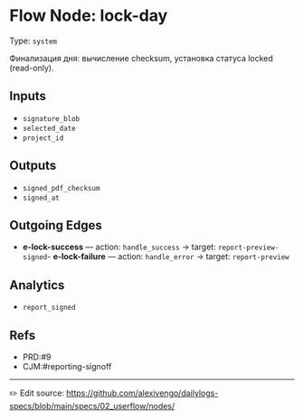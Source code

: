 # Flow Node: lock-day

Type: `system`

Финализация дня: вычисление checksum, установка статуса locked (read-only).

## Inputs
- `signature_blob`
- `selected_date`
- `project_id`

## Outputs
- `signed_pdf_checksum`
- `signed_at`

## Outgoing Edges
- **e-lock-success** — action: `handle_success` → target: `report-preview-signed`- **e-lock-failure** — action: `handle_error` → target: `report-preview`

## Analytics
- `report_signed`

## Refs
- PRD:#9
- CJM:#reporting-signoff

---
✏️ Edit source: https://github.com/alexivengo/dailylogs-specs/blob/main/specs/02_userflow/nodes/